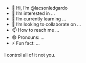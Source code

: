 - 👋 Hi, I’m @lacsonledgardo
- 👀 I’m interested in ...
- 🌱 I’m currently learning ...
- 💞️ I’m looking to collaborate on ...
- 📫 How to reach me ...
- 😄 Pronouns: ...
- ⚡ Fun fact: ...

<!---
lacsonledgardo/lacsonledgardo is a ✨ special ✨ repository because its `README.md` (this file) appears on your GitHub profile.
You can click the Preview link to take a look at your changes.
--->
I control all of it not you.
